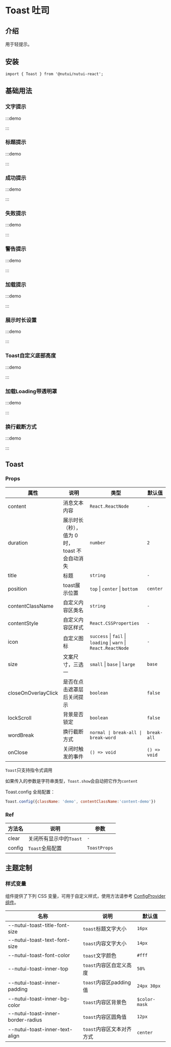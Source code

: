 # Toast 吐司

## 介绍

用于轻提示。

## 安装

```tsx
import { Toast } from '@nutui/nutui-react';
```

## 基础用法

### 文字提示

:::demo

<CodeBlock src='h5/demo1.tsx'></CodeBlock>

:::

### 标题提示

:::demo

<CodeBlock src='h5/demo2.tsx'></CodeBlock>

:::

### 成功提示

:::demo

<CodeBlock src='h5/demo3.tsx'></CodeBlock>

:::

### 失败提示

:::demo

<CodeBlock src='h5/demo4.tsx'></CodeBlock>

:::

### 警告提示

:::demo

<CodeBlock src='h5/demo5.tsx'></CodeBlock>

:::

### 加载提示

:::demo

<CodeBlock src='h5/demo6.tsx'></CodeBlock>

:::

### 展示时长设置

:::demo

<CodeBlock src='h5/demo7.tsx'></CodeBlock>

:::

### Toast自定义底部高度

:::demo

<CodeBlock src='h5/demo8.tsx'></CodeBlock>

:::

### 加载Loading带透明罩

:::demo

<CodeBlock src='h5/demo9.tsx'></CodeBlock>

:::

### 换行截断方式

:::demo

<CodeBlock src='h5/demo10.tsx'></CodeBlock>

:::

## Toast

### Props

| 属性 | 说明 | 类型 | 默认值 |
| --- | --- | --- | --- |
| content | 消息文本内容 | `React.ReactNode` | `-` |
| duration | 展示时长（秒），值为 0 时，toast 不会自动消失 | `number` | `2` |
| title | 标题 | `string` | `-` |
| position | toast展示位置 | `top` \| `center` \| `bottom` | `center` |
| contentClassName | 自定义内容区类名 | `string` | `-` |
| contentStyle | 自定义内容区样式 | `React.CSSProperties` | `-` |
| icon | 自定义图标 | `success` \| `fail` \| `loading` \| `warn` \| `React.ReactNode` | `-` |
| size | 文案尺寸，三选一 | `small` \| `base` \| `large` | `base` |
| closeOnOverlayClick | 是否在点击遮罩层后关闭提示 | `boolean` | `false` |
| lockScroll | 背景是否锁定 | `boolean` | `false` |
| wordBreak | 换行截断方式 | `normal \| break-all \| break-word ` | `break-all` |
| onClose | 关闭时触发的事件 | `() => void` | `() => void` |

`Toast`只支持指令式调用

如果传入的参数是字符串类型，`Toast.show`会自动把它作为`content`

Toast.config 全局配置：
```js
Toast.config({className: 'demo', contentClassName:'content-demo'})
```

### Ref

| 方法名 | 说明 | 参数 |
| --- | --- | --- |
| clear | 关闭所有显示中的`Toast` | `-` |
| config | `Toast`全局配置 | `ToastProps` |

## 主题定制

### 样式变量

组件提供了下列 CSS 变量，可用于自定义样式，使用方法请参考 [ConfigProvider 组件](#/zh-CN/component/configprovider)。

| 名称 | 说明 | 默认值 |
| --- | --- | --- |
| \--nutui-toast-title-font-size | `toast`标题文字大小 | `16px` |
| \--nutui-toast-text-font-size | `toast`内容文字大小 | `14px` |
| \--nutui-toast-font-color | `toast`文字颜色 | `#fff` |
| \--nutui-toast-inner-top | `toast`内容区自定义高度    | `50%` |
| \--nutui-toast-inner-padding | `toast`内容区padding值 | `24px 30px` |
| \--nutui-toast-inner-bg-color | `toast`内容区背景色 | `$color-mask` |
| \--nutui-toast-inner-border-radius | `toast`内容区圆角值 | `12px` |
| \--nutui-toast-inner-text-align | `toast`内容区文本对齐方式 | `center` |